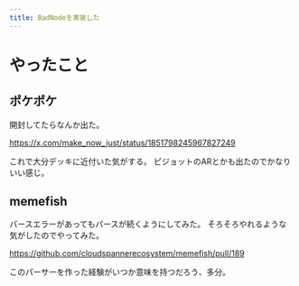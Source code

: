 ```yaml
---
title: BadNodeを実装した
---
```


# やったこと

## ポケポケ

開封してたらなんか出た。

<https://x.com/make_now_just/status/1851798245967827249>

これで大分デッキに近付いた気がする。
ピジョットのARとかも出たのでかなりいい感じ。

## memefish

パースエラーがあってもパースが続くようにしてみた。
そろそろやれるような気がしたのでやってみた。

<https://github.com/cloudspannerecosystem/memefish/pull/189>

このパーサーを作った経験がいつか意味を持つだろう、多分。
